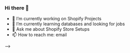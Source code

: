 ### Hi there 👋


- 🔭 I’m currently working on Shopify Projects
- 🌱 I’m currently learning databases and looking for jobs
- 💬 Ask me about Shopify Store Setups
- 📫 How to reach me: email 

-->
